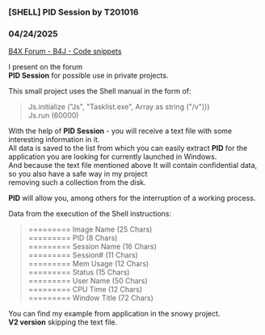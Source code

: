 ### [SHELL] PID Session by T201016
### 04/24/2025
[B4X Forum - B4J - Code snippets](https://www.b4x.com/android/forum/threads/166713/)

I present on the forum  
**PID Session** for possible use in private projects.  
  
This small project uses the Shell manual in the form of:  
  
> Js.initialize ("Js", "Tasklist.exe", Array as string ("/v")))  
> Js.run (60000)

  
With the help of **PID Session** - you will receive a text file with some interesting information in it.  
All data is saved to the list from which you can easily extract **PID** for the application you are looking for currently launched in Windows.  
And because the text file mentioned above It will contain confidential data, so you also have a safe way in my project  
removing such a collection from the disk.  
  
**PID** will allow you, among others for the interruption of a working process.  
  
Data from the execution of the Shell instructions:  
  
> ========= Image Name (25 Chars)  
> ========= PID (8 Chars)  
> ========= Session Name (16 Chars)  
> ========= Session# (11 Chars)  
> ========= Mem Usage (12 Chars)  
> ========= Status (15 Chars)  
> ========= User Name (50 Chars)  
> ========= CPU Time (12 Chars)  
> ========= Window Title (72 Chars)

  
You can find my example from application in the snowy project.  
**V2 version** skipping the text file.